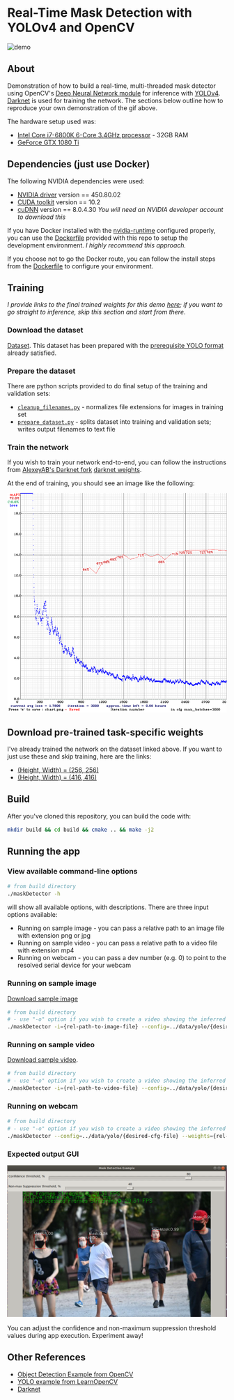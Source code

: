 # Real-Time Mask Detection with YOLOv4 and OpenCV

![demo](img/webcam-demo.gif)

## About

Demonstration of how to build a real-time, multi-threaded mask detector using OpenCV's [Deep Neural Network module](https://docs.opencv.org/4.5.0/d6/d0f/group__dnn.html) for inference with [YOLOv4](https://arxiv.org/abs/2004.10934).  [Darknet](https://github.com/AlexeyAB/darknet) is used for training the network.  The sections below outline how to reproduce your own demonstration of the gif above.

The hardware setup used was:

* [Intel Core i7-6800K 6-Core 3.4GHz processor](https://www.newegg.com/intel-core-i7-6th-gen-core-i7-6800k/p/N82E16819117649) - 32GB RAM
* [GeForce GTX 1080 Ti](https://www.nvidia.com/en-sg/geforce/products/10series/geforce-gtx-1080-ti/)

## Dependencies (just use Docker)

The following NVIDIA dependencies were used:

* [NVIDIA driver](https://www.nvidia.com/Download/driverResults.aspx/164073/en-us) version == 450.80.02
* [CUDA toolkit](https://developer.nvidia.com/cuda-toolkit) version == 10.2
* [cuDNN](https://developer.nvidia.com/cudnn) version == 8.0.4.30 _You will need an NVIDIA developer account to download this_

If you have Docker installed with the [nvidia-runtime](https://github.com/NVIDIA/nvidia-docker) configured properly, you can use the [Dockerfile](Dockerfile) provided with this repo to setup the development environment.  _I highly recommend this approach._

If you choose not to go the Docker route, you can follow the install steps from the [Dockerfile](Dockerfile) to configure your environment.

## Training

_I provide links to the final trained weights for this demo [here](#download-pre-trained-task-specific-weights); if you want to go straight to inference, skip this section and start from there_.

### Download the dataset

[Dataset](https://www.dropbox.com/s/6gewe947ake1g95/kaggle_and_no-mask_dataset.zip?dl=1).  This dataset has been prepared with the [prerequisite YOLO format](https://www.arunponnusamy.com/preparing-custom-dataset-for-training-yolo-object-detector.html) already satisfied.

### Prepare the dataset

There are python scripts provided to do final setup of the training and validation sets:

* [`cleanup_filenames.py`](data/python/cleanup_filenames.py) - normalizes file extensions for images in training set
* [`prepare_dataset.py`](data/python/prepare_dataset.py) - splits dataset into training and validation sets; writes output filenames to text file

### Train the network

If you wish to train your network end-to-end, you can follow the instructions from [AlexeyAB's Darknet fork](https://github.com/AlexeyAB/darknet#how-to-train-to-detect-your-custom-objects)
[darknet weights](https://drive.google.com/open?id=1JKF-bdIklxOOVy-2Cr5qdvjgGpmGfcbp).

At the end of training, you should see an image like the following:

![training](img/chart_yolov4-mask-256.png)

## Download pre-trained task-specific weights

I've already trained the network on the dataset linked above.  If you want to just use these and skip training, here are the links:

* [(Height, Width) = (256, 256)](https://drive.google.com/file/d/1TRixgeK0tvrcxfgcCoDZqlZTmCW1hThS/view?usp=sharing)
* [(Height, Width) = (416, 416)](https://drive.google.com/file/d/1aN66YAFzePw0Ioi_B5mU5PXH_3jDw7mB/view?usp=sharing)

## Build

After you've cloned this repository, you can build the code with:

```bash
mkdir build && cd build && cmake .. && make -j2
```

## Running the app

### View available command-line options

```bash
# from build directory
./maskDetector -h
```

will show all available options, with descriptions.  There are three input options available:

* Running on sample image - you can pass a relative path to an image file with extension png or jpg
* Running on sample video - you can pass a relative path to a video file with extension mp4
* Running on webcam - you can pass a dev number (e.g. 0) to point to the resolved serial device for your webcam

### Running on sample image

[Download sample image](https://www.dropbox.com/s/g905k4r1git5kbx/test-image3.jpg?dl=1)

```bash
# from build directory
# - use "-o" option if you wish to create a video showing the inferred bounding boxes
./maskDetector -i={rel-path-to-image-file} --config=../data/yolo/{desired-cfg-file} --weights={rel-path-to-weights-file} --classes=../data/yolo/class.names {-o={rel-path-to-output-video-file}}
```

### Running on sample video

[Download sample video](https://www.dropbox.com/s/pds0w3z5y7w89oz/test-video1.mp4?dl=1).

```bash
# from build directory
# - use "-o" option if you wish to create a video showing the inferred bounding boxes
./maskDetector -i={rel-path-to-video-file} --config=../data/yolo/{desired-cfg-file} --weights={rel-path-to-weights-file} --classes=../data/yolo/class.names {-o={rel-path-to-output-video-file}}
```

### Running on webcam

```bash
# from build directory
# - use "-o" option if you wish to create a video showing the inferred bounding boxes
./maskDetector --config=../data/yolo/{desired-cfg-file} --weights={rel-path-to-weights-file} --classes=../data/yolo/class.names {-o={rel-path-to-output-video-file}}
```

### Expected output GUI

![output](img/test-image-nms-trackbar2.png)

You can adjust the confidence and non-maximum suppression threshold values during app execution.  Experiment away!

## Other References

* [Object Detection Example from OpenCV](https://docs.opencv.org/3.4/d4/db9/samples_2dnn_2object_detection_8cpp-example.html#_a20)
* [YOLO example from LearnOpenCV](https://www.learnopencv.com/deep-learning-based-object-detection-using-yolov3-with-opencv-python-c)
* [Darknet](https://github.com/AlexeyAB/darknet)
